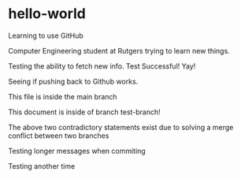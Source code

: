 # hello-world
Learning to use GitHub

Computer Engineering student at Rutgers trying to learn new things.

Testing the ability to fetch new info. Test Successful! Yay!

Seeing if pushing back to Github works.


This file is inside the main branch

This document is inside of branch test-branch!

The above two contradictory statements exist due to solving a merge conflict between two branches

Testing longer messages when commiting

Testing another time